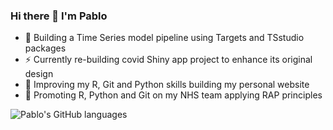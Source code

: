 ### Hi there 👋 I'm Pablo

<!--
**Pablo-source/Pablo-source** is a ✨ _special_ ✨ repository because its `README.md` (this file) appears on your GitHub profile.

Here are some ideas to get you started:  

- 🔭 I’m currently working on ...
- 🌱 I’m currently learning ...
- 👯 I’m looking to collaborate on ...
- 🤔 I’m looking for help with ...
- 💬 Ask me about ...
- 📫 How to reach me: ...
- 😄 Pronouns: ...
- ⚡ Fun fact: ...
![Pablo's GitHub languages](https://github-readme-stats.vercel.app/api/top-langs/?username=PABLO-SOURCE&layout=compact&show_icons=true&theme=radical)
-->

- 🔭 Building a Time Series model pipeline using Targets and TSstudio packages
- ⚡ Currently re-building covid Shiny app project to enhance its original design  
- 🌱 Improving my R, Git and Python skills building my personal website
- 👯 Promoting R, Python and Git on my NHS team applying RAP principles

![Pablo's GitHub languages](https://github-readme-stats.vercel.app/api/top-langs/?username=PABLO-SOURCE&layout=compact&show_icons=true&theme=radical)

